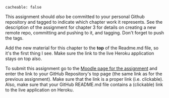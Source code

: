 ```
cacheable: false
```

This assignment should *also* be committed to your personal Github repository and tagged to indicate which chapter work it represents. See the description of the assignment for chapter 3 for details on creating a new remote repo, committing and pushing to it, and tagging. Don't forget to push the tags.

Add the new material for this chapter to the **top** of the Readme.md file, so it's the first thing I see. Make sure the link to the live Heroku application stays on top also.

To submit this assignment go to the [Moodle page for the assignment](https://moodle.pugetsound.edu/moodle/mod/assign/view.php?id=373345) and enter the link to your GitHub Repository's top page (the same link as for the previous assignment). Make sure that the link is a proper link (i.e. clickable). Also, make sure that your GitHub README.md file contains a (clickable) link to the live application on Heroku.
